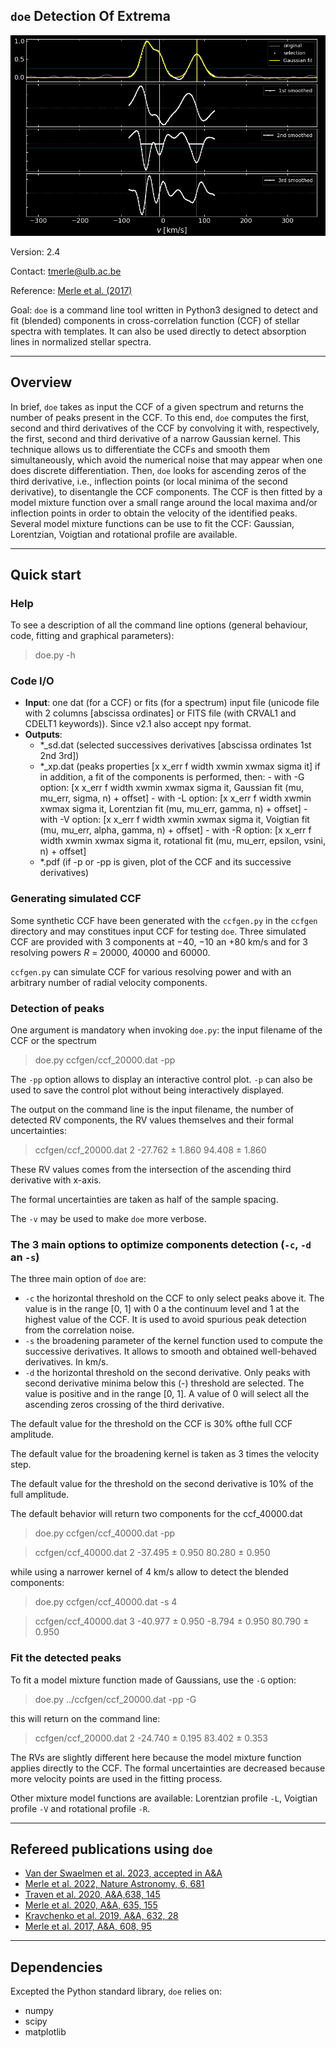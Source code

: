 ## `doe` Detection Of Extrema 

![Control plot](doe_banner.png)

Version: 2.4 

Contact: tmerle@ulb.ac.be 

Reference: [Merle et al. (2017)](https://ui.adsabs.harvard.edu/abs/2017A%26A...608A..95M/abstract)

Goal: `doe` is a command line tool written in Python3 designed to detect and fit (blended) components in cross-correlation function (CCF) of stellar spectra with templates. It can also be used directly to detect absorption lines in normalized stellar spectra. 

---

## Overview

In brief, `doe` takes as input the CCF of a given spectrum and returns the number of peaks present in the CCF. To this end, `doe` computes the first, second and third derivatives of the CCF by convolving it with, respectively, the first, second and third derivative of a narrow Gaussian kernel. This technique allows us to differentiate the CCFs and smooth them simultaneously, which avoid the numerical noise that may appear when one does discrete differentiation. Then, `doe` looks for ascending zeros of the third derivative, i.e., inflection points (or local minima of the second derivative), to disentangle the CCF components. The CCF is then fitted by a model mixture function over a small range around the local maxima and/or inflection points in order to obtain the velocity of the identified peaks. Several model mixture functions can be use to fit the CCF: Gaussian, Lorentzian, Voigtian and rotational profile are available.

---

## Quick start


### Help

To see a description of all the command line options (general behaviour, code, fitting and graphical parameters): 

> doe.py -h 

### Code I/O

- **Input**:  one dat (for a CCF) or fits (for a spectrum) input file  (unicode file with 2 columns [abscissa ordinates] or FITS file (with CRVAL1 and CDELT1 keywords)). Since v2.1 also accept npy format.
- **Outputs**:
  -  *_sd.dat  (selected successives derivatives [abscissa ordinates 1st 2nd 3rd])
  -  *_xp.dat  (peaks properties [x x_err f width xwmin xwmax sigma it]
                     if in addition, a fit of the components is performed, then:
                        - with -G option: [x x_err f width xwmin xwmax sigma it, Gaussian fit (mu, mu_err, sigma, n) + offset] 
                        - with -L option: [x x_err f width xwmin xwmax sigma it, Lorentzian fit (mu, mu_err, gamma, n) + offset]
                        - with -V option: [x x_err f width xwmin xwmax sigma it, Voigtian fit (mu, mu_err, alpha, gamma, n) + offset]
                        - with -R option: [x x_err f width xwmin xwmax sigma it, rotational fit (mu, mu_err, epsilon, vsini, n) + offset]
  -  *.pdf     (if -p or -pp is given, plot of the CCF and its successive derivatives)

### Generating simulated CCF

Some synthetic CCF have been generated with the `ccfgen.py` in the `ccfgen` directory and may constitues input CCF for testing `doe`.
Three simulated CCF are provided with 3 components at $-40$, $-10$ an $+80$ km/s and for 3 resolving powers $R$ = 20000, 40000 and 60000.

`ccfgen.py` can simulate CCF for various resolving power and with an arbitrary number of radial velocity components. 

### Detection of peaks

One argument is mandatory when invoking `doe.py`: the input filename of the CCF or the spectrum
> doe.py  ccfgen/ccf_20000.dat  -pp

The `-pp` option allows to display an interactive control plot. `-p` can also be used to save the control plot without being interactively displayed.

The output on the command line is the input filename, the number of detected RV components, the RV values themselves and their formal uncertainties:

> ccfgen/ccf_20000.dat 2  -27.762 ± 1.860   94.408 ± 1.860

These RV values comes from the intersection of the ascending third derivative with x-axis.

The formal uncertainties are taken as half of the sample spacing.

The `-v` may be used to make `doe` more verbose.

### The 3 main options to optimize components detection (`-c`, `-d` an `-s`)

The three main option of `doe` are:
- `-c` the horizontal threshold on the CCF to only select peaks above it. The value is in the range [0, 1] with 0 a the continuum level and 1 at the highest value of the CCF. It is used to avoid spurious peak detection from the correlation noise.
- `-s` the broadening parameter of the kernel function used to compute the successive derivatives. It allows to smooth and obtained well-behaved derivatives. In km/s.
- `-d` the horizontal threshold on the second derivative. Only peaks with second derivative minima below this (-) threshold are selected. The value is positive and in the range [0, 1]. A value of 0 will select all the ascending zeros crossing of the third derivative.

The default value for the threshold on the CCF is 30% ofthe full CCF amplitude.

The default value for the broadening kernel is taken as 3 times the velocity step.

The default value for the threshold on the second derivative is 10% of the full amplitude.


The default behavior will return two components for the ccf_40000.dat 
> doe.py ccfgen/ccf_40000.dat -pp

> ccfgen/ccf_40000.dat 2  -37.495 ± 0.950   80.280 ± 0.950

while using a narrower kernel  of 4 km/s allow to detect the blended components:

> doe.py ccfgen/ccf_40000.dat -s 4

> ccfgen/ccf_40000.dat 3  -40.977 ± 0.950   -8.794 ± 0.950   80.790 ± 0.950


### Fit the detected peaks

To fit a model mixture function made of Gaussians, use the `-G` option:

> doe.py ../ccfgen/ccf_20000.dat -pp -G

this will return on the command line:

> ccfgen/ccf_20000.dat 2  -24.740 ± 0.195   83.402 ± 0.353

The RVs are slightly different here because the model mixture function applies directly to the CCF. The formal uncertainties are decreased because more velocity points are used in the fitting process.

Other mixture model functions are available: Lorentzian profile `-L`, Voigtian profile `-V` and rotational profile `-R`.

---

## Refereed publications using `doe`
- [Van der Swaelmen et al. 2023, accepted in A&A](https://ui.adsabs.harvard.edu/abs/2023arXiv231204721V/abstract)
- [Merle et al. 2022, Nature Astronomy, 6, 681](https://rdcu.be/cNqC2)
- [Traven et al. 2020, A&A,638, 145](https://ui.adsabs.harvard.edu/abs/2020A%26A...638A.145T/abstract)
- [Merle et al. 2020, A&A, 635, 155](https://ui.adsabs.harvard.edu/abs/2020A%26A...635A.155M/abstract)
- [Kravchenko et al. 2019, A&A, 632, 28](https://ui.adsabs.harvard.edu/abs/2019A%26A...632A..28K/abstract) 
- [Merle et al. 2017, A&A, 608, 95](https://ui.adsabs.harvard.edu/abs/2017A%26A...608A..95M/abstract)

---

## Dependencies

Excepted the Python standard library, `doe` relies on:
- numpy
- scipy
- matplotlib

